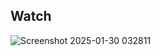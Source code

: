 ## Watch
![Screenshot 2025-01-30 032811](https://github.com/user-attachments/assets/44969972-4cee-426e-86a3-03c775dc7f34)
